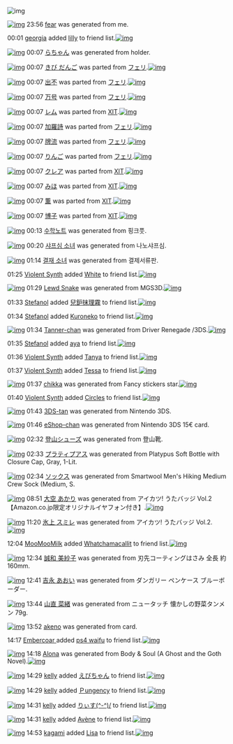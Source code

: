 ![img](http://gdrive-cdn.herokuapp.com/537b65a5bc09f0000721dda7/512px-barcode.png)

[![img](http://www.deviantsart.com/3digbde.png)](http://www.barcodekanojo.com/kanojo/3192681/fear) 23:56 [fear](http://www.barcodekanojo.com/kanojo/3192681/fear) was generated from me.

00:01 [georgia](http://www.barcodekanojo.com/user/500168/georgia) added [lilly](http://www.barcodekanojo.com/kanojo/6974/lilly) to friend list.[![img](http://www.deviantsart.com/1lmjelk.png)](http://www.barcodekanojo.com/kanojo/6974/lilly) 

[![img](http://www.deviantsart.com/uai2p.png)](http://www.barcodekanojo.com/kanojo/3192682/%E3%82%89%E3%81%A1%E3%82%83%E3%82%93) 00:07 [らちゃん](http://www.barcodekanojo.com/kanojo/3192682/%E3%82%89%E3%81%A1%E3%82%83%E3%82%93) was generated from holder.

[![img](http://www.deviantsart.com/ovnmp3.png)](http://www.barcodekanojo.com/kanojo/226345/%E3%81%8D%E3%81%B3%20%E3%81%A0%E3%82%93%E3%81%94) 00:07 [きび だんご](http://www.barcodekanojo.com/kanojo/226345/%E3%81%8D%E3%81%B3%20%E3%81%A0%E3%82%93%E3%81%94) was parted from [フェリ](http://www.barcodekanojo.com/kanojo/226345/%E3%81%8D%E3%81%B3%20%E3%81%A0%E3%82%93%E3%81%94).[![img](http://www.deviantsart.com/2ekpk5a.jpeg)](http://www.barcodekanojo.com/user/12204/%E3%83%95%E3%82%A7%E3%83%AA) 

[![img](http://www.deviantsart.com/3b5sds.png)](http://www.barcodekanojo.com/kanojo/3167954/%E5%87%BA%E4%B8%8D) 00:07 [出不](http://www.barcodekanojo.com/kanojo/3167954/%E5%87%BA%E4%B8%8D) was parted from [フェリ](http://www.barcodekanojo.com/kanojo/3167954/%E5%87%BA%E4%B8%8D).[![img](http://www.deviantsart.com/2ekpk5a.jpeg)](http://www.barcodekanojo.com/user/12204/%E3%83%95%E3%82%A7%E3%83%AA) 

[![img](http://www.deviantsart.com/3fi4nk.png)](http://www.barcodekanojo.com/kanojo/2924965/%E4%B8%87%E5%8F%B7) 00:07 [万号](http://www.barcodekanojo.com/kanojo/2924965/%E4%B8%87%E5%8F%B7) was parted from [フェリ](http://www.barcodekanojo.com/kanojo/2924965/%E4%B8%87%E5%8F%B7).[![img](http://www.deviantsart.com/2ekpk5a.jpeg)](http://www.barcodekanojo.com/user/12204/%E3%83%95%E3%82%A7%E3%83%AA) 

[![img](http://www.deviantsart.com/2b955tg.png)](http://www.barcodekanojo.com/kanojo/890908/%E3%83%AC%E3%83%A0) 00:07 [レム](http://www.barcodekanojo.com/kanojo/890908/%E3%83%AC%E3%83%A0) was parted from [XIT](http://www.barcodekanojo.com/kanojo/890908/%E3%83%AC%E3%83%A0).[![img](http://www.deviantsart.com/815jg6.jpeg)](http://www.barcodekanojo.com/user/209348/XIT) 

[![img](http://www.deviantsart.com/1rgpdq0.png)](http://www.barcodekanojo.com/kanojo/581624/%E5%8A%A0%E7%BE%85%E8%A9%A9) 00:07 [加羅詩](http://www.barcodekanojo.com/kanojo/581624/%E5%8A%A0%E7%BE%85%E8%A9%A9) was parted from [フェリ](http://www.barcodekanojo.com/kanojo/581624/%E5%8A%A0%E7%BE%85%E8%A9%A9).[![img](http://www.deviantsart.com/2ekpk5a.jpeg)](http://www.barcodekanojo.com/user/12204/%E3%83%95%E3%82%A7%E3%83%AA) 

[![img](http://www.deviantsart.com/31nqqdq.png)](http://www.barcodekanojo.com/kanojo/2344190/%E7%89%8C%E6%B5%81) 00:07 [牌流](http://www.barcodekanojo.com/kanojo/2344190/%E7%89%8C%E6%B5%81) was parted from [フェリ](http://www.barcodekanojo.com/kanojo/2344190/%E7%89%8C%E6%B5%81).[![img](http://www.deviantsart.com/2ekpk5a.jpeg)](http://www.barcodekanojo.com/user/12204/%E3%83%95%E3%82%A7%E3%83%AA) 

[![img](http://www.deviantsart.com/bpug4t.png)](http://www.barcodekanojo.com/kanojo/2572798/%E3%82%8A%E3%82%93%E3%81%94) 00:07 [りんご](http://www.barcodekanojo.com/kanojo/2572798/%E3%82%8A%E3%82%93%E3%81%94) was parted from [フェリ](http://www.barcodekanojo.com/kanojo/2572798/%E3%82%8A%E3%82%93%E3%81%94).[![img](http://www.deviantsart.com/2ekpk5a.jpeg)](http://www.barcodekanojo.com/user/12204/%E3%83%95%E3%82%A7%E3%83%AA) 

[![img](http://www.deviantsart.com/2df4ff5.png)](http://www.barcodekanojo.com/kanojo/65362/%E3%82%AF%E3%83%AC%E3%82%A2) 00:07 [クレア](http://www.barcodekanojo.com/kanojo/65362/%E3%82%AF%E3%83%AC%E3%82%A2) was parted from [XIT](http://www.barcodekanojo.com/kanojo/65362/%E3%82%AF%E3%83%AC%E3%82%A2).[![img](http://www.deviantsart.com/815jg6.jpeg)](http://www.barcodekanojo.com/user/209348/XIT) 

[![img](http://www.deviantsart.com/2bavbsc.png)](http://www.barcodekanojo.com/kanojo/2533011/%E3%81%BF%E3%81%BB) 00:07 [みほ](http://www.barcodekanojo.com/kanojo/2533011/%E3%81%BF%E3%81%BB) was parted from [XIT](http://www.barcodekanojo.com/kanojo/2533011/%E3%81%BF%E3%81%BB).[![img](http://www.deviantsart.com/815jg6.jpeg)](http://www.barcodekanojo.com/user/209348/XIT) 

[![img](http://www.deviantsart.com/280no8s.png)](http://www.barcodekanojo.com/kanojo/2111759/%E8%96%AB) 00:07 [薫](http://www.barcodekanojo.com/kanojo/2111759/%E8%96%AB) was parted from [XIT](http://www.barcodekanojo.com/kanojo/2111759/%E8%96%AB).[![img](http://www.deviantsart.com/815jg6.jpeg)](http://www.barcodekanojo.com/user/209348/XIT) 

[![img](http://www.deviantsart.com/151aqp4.png)](http://www.barcodekanojo.com/kanojo/686784/%E5%8D%9A%E5%AD%90) 00:07 [博子](http://www.barcodekanojo.com/kanojo/686784/%E5%8D%9A%E5%AD%90) was parted from [XIT](http://www.barcodekanojo.com/kanojo/686784/%E5%8D%9A%E5%AD%90).[![img](http://www.deviantsart.com/815jg6.jpeg)](http://www.barcodekanojo.com/user/209348/XIT) 

[![img](http://www.deviantsart.com/3jjkhhd.png)](http://www.barcodekanojo.com/kanojo/3192683/%EC%88%98%ED%95%99%EB%85%B8%ED%8A%B8) 00:13 [수학노트](http://www.barcodekanojo.com/kanojo/3192683/%EC%88%98%ED%95%99%EB%85%B8%ED%8A%B8) was generated from 핑크풋.

[![img](http://www.deviantsart.com/44rj8f.png)](http://www.barcodekanojo.com/kanojo/3192684/%EC%83%A4%ED%94%84%EC%8B%AC%20%EC%86%8C%EB%85%80) 00:20 [샤프심 소녀](http://www.barcodekanojo.com/kanojo/3192684/%EC%83%A4%ED%94%84%EC%8B%AC%20%EC%86%8C%EB%85%80) was generated from 나노샤프심.

[![img](http://www.deviantsart.com/1v37qm5.png)](http://www.barcodekanojo.com/kanojo/3192685/%EA%B2%B0%EC%9E%AC%20%EC%86%8C%EB%85%80) 01:14 [결재 소녀](http://www.barcodekanojo.com/kanojo/3192685/%EA%B2%B0%EC%9E%AC%20%EC%86%8C%EB%85%80) was generated from 결제서류판.

01:25 [Violent Synth](http://www.barcodekanojo.com/user/500171/Violent%20Synth) added [White](http://www.barcodekanojo.com/kanojo/2861221/White) to friend list.[![img](http://www.deviantsart.com/fc5hp6.png)](http://www.barcodekanojo.com/kanojo/2861221/White) 

[![img](http://www.deviantsart.com/i5r5k4.png)](http://www.barcodekanojo.com/kanojo/3192686/Lewd%20Snake) 01:29 [Lewd Snake](http://www.barcodekanojo.com/kanojo/3192686/Lewd%20Snake) was generated from MGS3D.[![img](http://www.deviantsart.com/1sqp6i8.jpeg)](http://www.barcodekanojo.com/product_images/barcode/6018123/1423931370/MGS3D.jpg) 

01:33 [Stefanol](http://www.barcodekanojo.com/user/427351/Stefanol) added [兒鈩抹理霧](http://www.barcodekanojo.com/kanojo/2950108/%E5%85%92%E9%88%A9%E6%8A%B9%E7%90%86%E9%9C%A7) to friend list.[![img](http://www.deviantsart.com/1h5fcfv.png)](http://www.barcodekanojo.com/kanojo/2950108/%E5%85%92%E9%88%A9%E6%8A%B9%E7%90%86%E9%9C%A7) 

01:34 [Stefanol](http://www.barcodekanojo.com/user/427351/Stefanol) added [Kuroneko](http://www.barcodekanojo.com/kanojo/2508426/Kuroneko) to friend list.[![img](http://www.deviantsart.com/2laam5j.png)](http://www.barcodekanojo.com/kanojo/2508426/Kuroneko) 

[![img](http://www.deviantsart.com/11i5bte.png)](http://www.barcodekanojo.com/kanojo/3192687/Tanner-chan) 01:34 [Tanner-chan](http://www.barcodekanojo.com/kanojo/3192687/Tanner-chan) was generated from Driver Renegade /3DS.[![img](http://www.deviantsart.com/2a5qm37.jpeg)](http://www.barcodekanojo.com/product_images/barcode/6018126/1423931602/Driver%20Renegade%20%2F3DS.jpg) 

01:35 [Stefanol](http://www.barcodekanojo.com/user/427351/Stefanol) added [aya](http://www.barcodekanojo.com/kanojo/2780563/aya) to friend list.[![img](http://www.deviantsart.com/2r4fsfn.png)](http://www.barcodekanojo.com/kanojo/2780563/aya) 

01:36 [Violent Synth](http://www.barcodekanojo.com/user/500171/Violent%20Synth) added [Tanya](http://www.barcodekanojo.com/kanojo/2577598/Tanya) to friend list.[![img](http://www.deviantsart.com/3sorpoc.png)](http://www.barcodekanojo.com/kanojo/2577598/Tanya) 

01:37 [Violent Synth](http://www.barcodekanojo.com/user/500171/Violent%20Synth) added [Tessa](http://www.barcodekanojo.com/kanojo/2513259/Tessa) to friend list.[![img](http://www.deviantsart.com/3om22pj.png)](http://www.barcodekanojo.com/kanojo/2513259/Tessa) 

[![img](http://www.deviantsart.com/h28kc.png)](http://www.barcodekanojo.com/kanojo/3192688/chikka) 01:37 [chikka](http://www.barcodekanojo.com/kanojo/3192688/chikka) was generated from Fancy stickers star.[![img](http://www.deviantsart.com/13odvo7.jpeg)](http://www.barcodekanojo.com/product_images/barcode/6018130/1423931841/Fancy%20stickers%20star.jpg) 

01:40 [Violent Synth](http://www.barcodekanojo.com/user/500171/Violent%20Synth) added [Circles](http://www.barcodekanojo.com/kanojo/2441365/Circles) to friend list.[![img](http://www.deviantsart.com/2g4m10p.png)](http://www.barcodekanojo.com/kanojo/2441365/Circles) 

[![img](http://www.deviantsart.com/3infjc9.png)](http://www.barcodekanojo.com/kanojo/3192689/3DS-tan) 01:43 [3DS-tan](http://www.barcodekanojo.com/kanojo/3192689/3DS-tan) was generated from Nintendo 3DS.

[![img](http://www.deviantsart.com/12mfkh6.png)](http://www.barcodekanojo.com/kanojo/3192690/eShop-chan) 01:46 [eShop-chan](http://www.barcodekanojo.com/kanojo/3192690/eShop-chan) was generated from Nintendo 3DS 15€ card.

[![img](http://www.deviantsart.com/21j67id.png)](http://www.barcodekanojo.com/kanojo/3192691/%E7%99%BB%E5%B1%B1%E3%82%B7%E3%83%A5%E3%83%BC%E3%82%BA) 02:32 [登山シューズ](http://www.barcodekanojo.com/kanojo/3192691/%E7%99%BB%E5%B1%B1%E3%82%B7%E3%83%A5%E3%83%BC%E3%82%BA) was generated from 登山靴.

[![img](http://www.deviantsart.com/1k0ubqo.png)](http://www.barcodekanojo.com/kanojo/3192692/%E3%83%97%E3%83%A9%E3%83%86%E3%82%A3%E3%83%97%E3%82%A2%E3%82%B9) 02:33 [プラティプアス](http://www.barcodekanojo.com/kanojo/3192692/%E3%83%97%E3%83%A9%E3%83%86%E3%82%A3%E3%83%97%E3%82%A2%E3%82%B9) was generated from Platypus Soft Bottle with Closure Cap, Gray, 1-Lit.

[![img](http://www.deviantsart.com/2s24ca1.png)](http://www.barcodekanojo.com/kanojo/3192693/%E3%82%BD%E3%83%83%E3%82%AF%E3%82%B9) 02:34 [ソックス](http://www.barcodekanojo.com/kanojo/3192693/%E3%82%BD%E3%83%83%E3%82%AF%E3%82%B9) was generated from Smartwool Men's Hiking Medium Crew Sock (Medium, S.

[![img](http://www.deviantsart.com/1ra9fog.png)](http://www.barcodekanojo.com/kanojo/3192694/%E5%A4%A7%E7%A9%BA%20%E3%81%82%E3%81%8B%E3%82%8A) 08:51 [大空 あかり](http://www.barcodekanojo.com/kanojo/3192694/%E5%A4%A7%E7%A9%BA%20%E3%81%82%E3%81%8B%E3%82%8A) was generated from アイカツ! うたバッジ Vol.2 【Amazon.co.jp限定オリジナルイヤフォン付き】.[![img](http://www.deviantsart.com/gmelfb.jpeg)](http://www.barcodekanojo.com/product_images/barcode/6018137/1423957839/%E3%82%A2%E3%82%A4%E3%82%AB%E3%83%84%21%20%E3%81%86%E3%81%9F%E3%83%90%E3%83%83%E3%82%B8%20Vol.2%20%E3%80%90Amazon.co.jp%E9%99%90%E5%AE%9A%E3%82%AA%E3%83%AA%E3%82%B8%E3%83%8A%E3%83%AB%E3%82%A4%E3%83%A4%E3%83%95%E3%82%A9%E3%83%B3%E4%BB%98%E3%81%8D%E3%80%91.jpg) 

[![img](http://www.deviantsart.com/11t9si4.png)](http://www.barcodekanojo.com/kanojo/3192695/%E6%B0%B7%E4%B8%8A%20%E3%82%B9%E3%83%9F%E3%83%AC) 11:20 [氷上 スミレ](http://www.barcodekanojo.com/kanojo/3192695/%E6%B0%B7%E4%B8%8A%20%E3%82%B9%E3%83%9F%E3%83%AC) was generated from アイカツ! うたバッジ Vol.2.[![img](http://www.deviantsart.com/1hlr0uk.jpeg)](http://www.barcodekanojo.com/product_images/barcode/6018138/1423966845/%E3%82%A2%E3%82%A4%E3%82%AB%E3%83%84%21%20%E3%81%86%E3%81%9F%E3%83%90%E3%83%83%E3%82%B8%20Vol.2.jpg) 

12:04 [MooMooMilk](http://www.barcodekanojo.com/user/445982/MooMooMilk) added [Whatchamacallit](http://www.barcodekanojo.com/kanojo/2502035/Whatchamacallit) to friend list.[![img](http://www.deviantsart.com/5vhf7.png)](http://www.barcodekanojo.com/kanojo/2502035/Whatchamacallit) 

[![img](http://www.deviantsart.com/3sqlin5.png)](http://www.barcodekanojo.com/kanojo/3192696/%E8%AA%A0%E5%92%8C%20%E7%BE%8E%E7%B4%97%E5%AD%90) 12:34 [誠和 美紗子](http://www.barcodekanojo.com/kanojo/3192696/%E8%AA%A0%E5%92%8C%20%E7%BE%8E%E7%B4%97%E5%AD%90) was generated from 刃先コーティングはさみ 全長 約160mm.

[![img](http://www.deviantsart.com/12d1qd0.png)](http://www.barcodekanojo.com/kanojo/3192697/%E5%90%89%E6%B0%B8%20%E3%81%82%E3%81%8A%E3%81%84) 12:41 [吉永 あおい](http://www.barcodekanojo.com/kanojo/3192697/%E5%90%89%E6%B0%B8%20%E3%81%82%E3%81%8A%E3%81%84) was generated from ダンガリー ペンケース ブルーボーダー.

[![img](http://www.deviantsart.com/3aqqsps.png)](http://www.barcodekanojo.com/kanojo/3192698/%E5%B1%B1%E7%9B%B4%20%E8%8F%9C%E7%B7%92) 13:44 [山直 菜緒](http://www.barcodekanojo.com/kanojo/3192698/%E5%B1%B1%E7%9B%B4%20%E8%8F%9C%E7%B7%92) was generated from ニュータッチ 懐かしの野菜タンメン 79g.

[![img](http://www.deviantsart.com/1ju6ku7.png)](http://www.barcodekanojo.com/kanojo/3192699/akeno) 13:52 [akeno](http://www.barcodekanojo.com/kanojo/3192699/akeno) was generated from card.

14:17 [Embercoar ](http://www.barcodekanojo.com/user/481692/Embercoar%20) added [ps4 waifu](http://www.barcodekanojo.com/kanojo/3189244/ps4%20waifu) to friend list.[![img](http://www.deviantsart.com/2gso5ov.png)](http://www.barcodekanojo.com/kanojo/3189244/ps4%20waifu) 

[![img](http://www.deviantsart.com/a5ffg4.png)](http://www.barcodekanojo.com/kanojo/3192700/Alona) 14:18 [Alona](http://www.barcodekanojo.com/kanojo/3192700/Alona) was generated from Body &amp; Soul (A Ghost and the Goth Novel).[![img](http://www.deviantsart.com/2ncm6r7.jpeg)](http://www.barcodekanojo.com/product_images/barcode/6018145/1423977466/Body%20%26%20Soul%20%28A%20Ghost%20and%20the%20Goth%20Novel%29.jpg) 

[![img](http://www.deviantsart.com/abl8v4.jpeg)](http://www.barcodekanojo.com/user/282665/kelly) 14:29 [kelly](http://www.barcodekanojo.com/user/282665/kelly) added [えびちゃん](http://www.barcodekanojo.com/kanojo/1035213/%E3%81%88%E3%81%B3%E3%81%A1%E3%82%83%E3%82%93) to friend list.[![img](http://www.deviantsart.com/18psf2i.png)](http://www.barcodekanojo.com/kanojo/1035213/%E3%81%88%E3%81%B3%E3%81%A1%E3%82%83%E3%82%93) 

[![img](http://www.deviantsart.com/abl8v4.jpeg)](http://www.barcodekanojo.com/user/282665/kelly) 14:29 [kelly](http://www.barcodekanojo.com/user/282665/kelly) added [Ｐungency](http://www.barcodekanojo.com/kanojo/2009099/%EF%BC%B0ungency) to friend list.[![img](http://www.deviantsart.com/119mham.png)](http://www.barcodekanojo.com/kanojo/2009099/%EF%BC%B0ungency) 

[![img](http://www.deviantsart.com/abl8v4.jpeg)](http://www.barcodekanojo.com/user/282665/kelly) 14:31 [kelly](http://www.barcodekanojo.com/user/282665/kelly) added [りぃす(^-^)/](http://www.barcodekanojo.com/kanojo/1987897/%E3%82%8A%E3%81%83%E3%81%99%28%5E-%5E%29%2F) to friend list.[![img](http://www.deviantsart.com/3jvav56.png)](http://www.barcodekanojo.com/kanojo/1987897/%E3%82%8A%E3%81%83%E3%81%99%28%5E-%5E%29%2F) 

[![img](http://www.deviantsart.com/abl8v4.jpeg)](http://www.barcodekanojo.com/user/282665/kelly) 14:31 [kelly](http://www.barcodekanojo.com/user/282665/kelly) added [Avène](http://www.barcodekanojo.com/kanojo/212142/Av%C3%A8ne) to friend list.[![img](http://www.deviantsart.com/3ruvjn3.png)](http://www.barcodekanojo.com/kanojo/212142/Av%C3%A8ne) 

[![img](http://www.deviantsart.com/1vhasm7.jpeg)](http://www.barcodekanojo.com/user/500176/kagami) 14:53 [kagami](http://www.barcodekanojo.com/user/500176/kagami) added [Lisa](http://www.barcodekanojo.com/kanojo/2625121/Lisa) to friend list.[![img](http://www.deviantsart.com/6pgf76.png)](http://www.barcodekanojo.com/kanojo/2625121/Lisa) 

